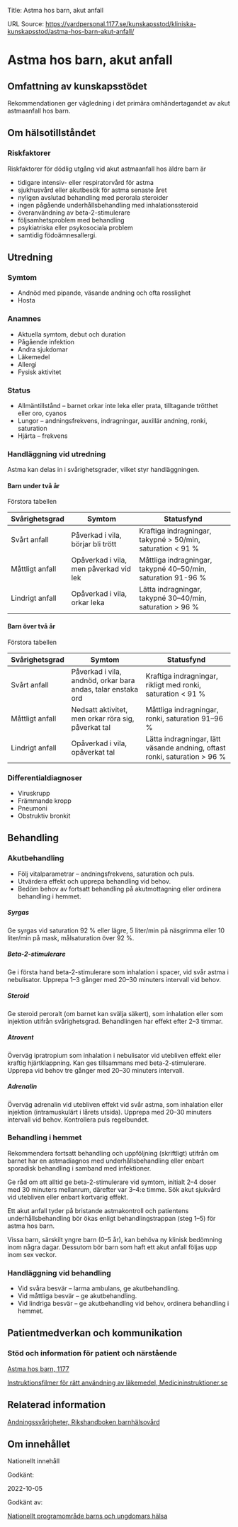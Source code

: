 Title: Astma hos barn, akut anfall

URL Source: https://vardpersonal.1177.se/kunskapsstod/kliniska-kunskapsstod/astma-hos-barn-akut-anfall/

Astma hos barn, akut anfall
===========================

Omfattning av kunskapsstödet
----------------------------

Rekommendationen ger vägledning i det primära omhändertagandet av akut astmaanfall hos barn.

Om hälsotillståndet
-------------------

### Riskfaktorer

Riskfaktorer för dödlig utgång vid akut astmaanfall hos äldre barn är

*   tidigare intensiv- eller respiratorvård för astma
*   sjukhusvård eller akutbesök för astma senaste året
*   nyligen avslutad behandling med perorala steroider
*   ingen pågående underhållsbehandling med inhalationssteroid
*   överanvändning av beta-2-stimulerare
*   följsamhetsproblem med behandling
*   psykiatriska eller psykosociala problem
*   samtidig födoämnesallergi.

Utredning
---------

### Symtom

*   Andnöd med pipande, väsande andning och ofta rosslighet
*   Hosta

### Anamnes

*   Aktuella symtom, debut och duration
*   Pågående infektion
*   Andra sjukdomar
*   Läkemedel
*   Allergi
*   Fysisk aktivitet

### Status

*   Allmäntillstånd – barnet orkar inte leka eller prata, tilltagande trötthet eller oro, cyanos
*   Lungor – andningsfrekvens, indragningar, auxillär andning, ronki, saturation
*   Hjärta – frekvens

### Handläggning vid utredning

Astma kan delas in i svårighetsgrader, vilket styr handläggningen.

#### Barn under två år

Förstora tabellen

| Svårighetsgrad | Symtom | Statusfynd |
| --- | --- | --- |
| Svårt anfall | Påverkad i vila, börjar bli trött | Kraftiga indragningar, takypné \> 50/min, saturation < 91 % |
| Måttligt anfall | Opåverkad i vila, men påverkad vid lek | Måttliga indragningar, takypné 40–50/min, saturation 91-96 % |
| Lindrigt anfall | Opåverkad i vila, orkar leka | Lätta indragningar, takypné 30–40/min, saturation \> 96 % |

#### Barn över två år

Förstora tabellen

| Svårighetsgrad | Symtom | Statusfynd |
| --- | --- | --- |
| Svårt anfall | Påverkad i vila, andnöd, orkar bara andas, talar enstaka ord | Kraftiga indragningar, rikligt med ronki, saturation < 91 % |
| Måttligt anfall | Nedsatt aktivitet, men orkar röra sig, påverkat tal | Måttliga indragningar, ronki, saturation 91–96 % |
| Lindrigt anfall | Opåverkad i vila, opåverkat tal | Lätta indragningar, lätt väsande andning, oftast ronki, saturation \> 96 % |

### Differentialdiagnoser

*   Viruskrupp
*   Främmande kropp
*   Pneumoni
*   Obstruktiv bronkit

Behandling
----------

### Akutbehandling

*   Följ vitalparametrar – andningsfrekvens, saturation och puls.
*   Utvärdera effekt och upprepa behandling vid behov.
*   Bedöm behov av fortsatt behandling på akutmottagning eller ordinera behandling i hemmet. 

##### Syrgas

Ge syrgas vid saturation 92 % eller lägre, 5 liter/min på näsgrimma eller 10 liter/min på mask, målsaturation över 92 %.

##### Beta-2-stimulerare

Ge i första hand beta-2-stimulerare som inhalation i spacer, vid svår astma i nebulisator. Upprepa 1–3 gånger med 20–30 minuters intervall vid behov.

##### Steroid

Ge steroid peroralt (om barnet kan svälja säkert), som inhalation eller som injektion utifrån svårighetsgrad. Behandlingen har effekt efter 2–3 timmar.

##### Atrovent

Överväg ipratropium som inhalation i nebulisator vid utebliven effekt eller kraftig hjärtklappning. Kan ges tillsammans med beta-2-stimulerare. Upprepa vid behov tre gånger med 20–30 minuters intervall.

##### Adrenalin

Överväg adrenalin vid utebliven effekt vid svår astma, som inhalation eller injektion (intramuskulärt i lårets utsida). Upprepa med 20–30 minuters intervall vid behov. Kontrollera puls regelbundet.

### Behandling i hemmet

Rekommendera fortsatt behandling och uppföljning (skriftligt) utifrån om barnet har en astmadiagnos med underhållsbehandling eller enbart sporadisk behandling i samband med infektioner.

Ge råd om att alltid ge beta-2-stimulerare vid symtom, initialt 2–4 doser med 30 minuters mellanrum, därefter var 3–4:e timme. Sök akut sjukvård vid utebliven eller enbart kortvarig effekt.

Ett akut anfall tyder på bristande astmakontroll och patientens underhållsbehandling bör ökas enligt behandlingstrappan (steg 1–5) för astma hos barn.

Vissa barn, särskilt yngre barn (0–5 år), kan behöva ny klinisk bedömning inom några dagar. Dessutom bör barn som haft ett akut anfall följas upp inom sex veckor.

### Handläggning vid behandling

*   Vid svåra besvär – larma ambulans, ge akutbehandling.
*   Vid måttliga besvär – ge akutbehandling.
*   Vid lindriga besvär – ge akutbehandling vid behov, ordinera behandling i hemmet.

Patientmedverkan och kommunikation
----------------------------------

### Stöd och information för patient och närstående

[Astma hos barn, 1177](https://www.1177.se/sjukdomar--besvar/lungor-och-luftvagar/andningssvarigheter-och-andningsuppehall/astma-hos-barn/)

[Instruktionsfilmer för rätt användning av läkemedel, Medicininstruktioner.se](https://www.medicininstruktioner.se/)

Relaterad information
---------------------

[Andningssvårigheter, Rikshandboken barnhälsovård](https://www.rikshandboken-bhv.se/pediatrik/andning-och-luftvagar/andningssvarigheter/)

Om innehållet
-------------

Nationellt innehåll

Godkänt:

2022-10-05

Godkänt av:

[Nationellt programområde barns och ungdomars hälsa](https://kunskapsstyrningvard.se/kunskapsstyrningvard/programomradenochsamverkansgrupper/nationellaprogramomraden/npobarnochungdomarshalsa.56424.html)
